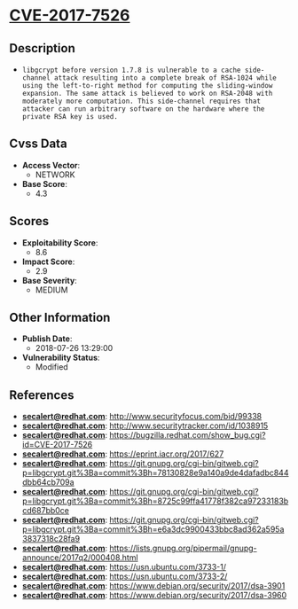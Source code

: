 
# [CVE-2017-7526](https://cve.mitre.org/cgi-bin/cvename.cgi?name=CVE-2017-7526)

## Description

- `libgcrypt before version 1.7.8 is vulnerable to a cache side-channel attack resulting into a complete break of RSA-1024 while using the left-to-right method for computing the sliding-window expansion. The same attack is believed to work on RSA-2048 with moderately more computation. This side-channel requires that attacker can run arbitrary software on the hardware where the private RSA key is used.`

## Cvss Data

- **Access Vector**:
  - NETWORK
- **Base Score**:
  - 4.3

## Scores

- **Exploitability Score**:
  - 8.6
- **Impact Score**:
  - 2.9
- **Base Severity**:
  - MEDIUM

## Other Information

- **Publish Date**:
  - 2018-07-26 13:29:00
- **Vulnerability Status**:
  - Modified

## References

- **secalert@redhat.com**: http://www.securityfocus.com/bid/99338
- **secalert@redhat.com**: http://www.securitytracker.com/id/1038915
- **secalert@redhat.com**: https://bugzilla.redhat.com/show_bug.cgi?id=CVE-2017-7526
- **secalert@redhat.com**: https://eprint.iacr.org/2017/627
- **secalert@redhat.com**: https://git.gnupg.org/cgi-bin/gitweb.cgi?p=libgcrypt.git%3Ba=commit%3Bh=78130828e9a140a9de4dafadbc844dbb64cb709a
- **secalert@redhat.com**: https://git.gnupg.org/cgi-bin/gitweb.cgi?p=libgcrypt.git%3Ba=commit%3Bh=8725c99ffa41778f382ca97233183bcd687bb0ce
- **secalert@redhat.com**: https://git.gnupg.org/cgi-bin/gitweb.cgi?p=libgcrypt.git%3Ba=commit%3Bh=e6a3dc9900433bbc8ad362a595a3837318c28fa9
- **secalert@redhat.com**: https://lists.gnupg.org/pipermail/gnupg-announce/2017q2/000408.html
- **secalert@redhat.com**: https://usn.ubuntu.com/3733-1/
- **secalert@redhat.com**: https://usn.ubuntu.com/3733-2/
- **secalert@redhat.com**: https://www.debian.org/security/2017/dsa-3901
- **secalert@redhat.com**: https://www.debian.org/security/2017/dsa-3960
